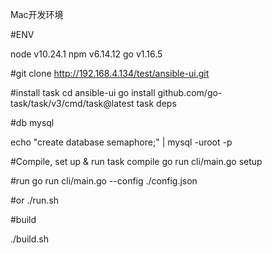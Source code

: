 Mac开发环境


#ENV

node v10.24.1
npm  v6.14.12
go   v1.16.5


#git clone
http://192.168.4.134/test/ansible-ui.git

#install task
cd ansible-ui
go install github.com/go-task/task/v3/cmd/task@latest
task deps

#db mysql

echo "create database semaphore;" | mysql -uroot -p

#Compile, set up & run
task compile
go run cli/main.go setup

#run
go run cli/main.go --config ./config.json

#or
./run.sh

#build

./build.sh
